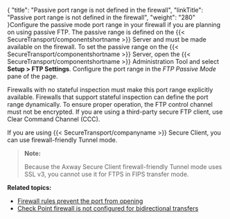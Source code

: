 {
    "title": "Passive port range is not defined in the firewall",
    "linkTitle": "Passive port range is not defined in the firewall",
    "weight": "280"
}Configure the passive mode port range in your firewall if you are planning on using passive FTP. The passive range is defined on the {{< SecureTransport/componentshortname  >}} Server and must be made available on the firewall. To set the passive range on the {{< SecureTransport/componentshortname  >}} Server, open the {{< SecureTransport/componentshortname  >}} Administration Tool and select **Setup &gt; FTP Settings**. Configure the port range in the *FTP Passive Mode* pane of the page.

Firewalls with no stateful inspection must make this port range explicitly available. Firewalls that support stateful inspection can define the port range dynamically. To ensure proper operation, the FTP control channel must not be encrypted. If you are using a third-party secure FTP client, use Clear Command Channel (CCC).

If you are using {{< SecureTransport/companyname  >}} Secure Client, you can use firewall-friendly Tunnel mode.

> **Note:**
>
> Because the Axway Secure Client firewall-friendly Tunnel mode uses SSL v3, you cannot use it for FTPS in FIPS transfer mode.

**Related topics:**

-   <a href="../c_st_firewall_rules_prevent_port_from_opening" class="MCXref xref">Firewall rules prevent the port from opening</a>
-   <a href="../c_st_checkpoint_firewall_is_not_configured_for_bidirectional_transfers" class="MCXref xref">Check Point firewall is not configured for bidirectional transfers</a>
